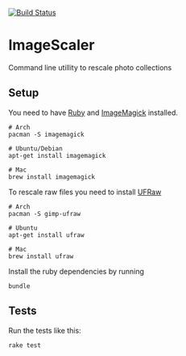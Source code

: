 [![Build Status](https://travis-ci.org/andwin/imagescaler.svg?branch=master)](https://travis-ci.org/andwin/imagescaler)
# ImageScaler
Command line utillity to rescale photo collections

## Setup
You need to have [Ruby](https://www.ruby-lang.org/en/) and [ImageMagick](http://www.imagemagick.org/) installed.
```
# Arch
pacman -S imagemagick

# Ubuntu/Debian
apt-get install imagemagick

# Mac
brew install imagemagick
```

To rescale raw files you need to install [UFRaw](http://ufraw.sourceforge.net/)
```
# Arch
pacman -S gimp-ufraw

# Ubuntu
apt-get install ufraw

# Mac
brew install ufraw
```

Install the ruby dependencies by running
```
bundle
```

## Tests
Run the tests like this:
```
rake test
```
